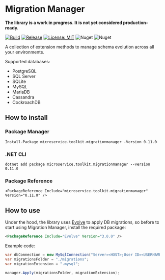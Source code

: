 ﻿# Migration Manager

__The library is a work in progress. It is not yet considered production-ready.__

[![Build](https://github.com/MpStyle/microservicetoolkit/actions/workflows/build.yml/badge.svg)](https://github.com/MpStyle/microservicetoolkit/actions/workflows/build.yml)
[![Release](https://github.com/MpStyle/microservicetoolkit/actions/workflows/release.yml/badge.svg)](https://github.com/MpStyle/microservicetoolkit/actions/workflows/release.yml)
[![License: MIT](https://img.shields.io/badge/License-MIT-yellow.svg)](https://opensource.org/licenses/MIT)
![Nuget](https://img.shields.io/nuget/dt/microservice.toolkit.migrationmanager)
![Nuget](https://img.shields.io/nuget/v/microservice.toolkit.migrationmanager)

A collection of extension methods to manage schema evolution across all your environments.

Supported databases:
- PostgreSQL
- SQL Server
- SQLite
- MySQL
- MariaDB
- Cassandra
- CockroachDB

## How to install

### Package Manager
```
Install-Package microservice.toolkit.migrationmanager -Version 0.11.0
```

### .NET CLI
```
dotnet add package microservice.toolkit.migrationmanager --version 0.11.0
```

### Package Reference
```
<PackageReference Include="microservice.toolkit.migrationmanager" Version="0.11.0" />
```

## How to use
Under the hood, the library uses [Evolve](https://evolve-db.netlify.app/) to apply DB migrations, so before to start using Migration Manager, install the required package:

```xml
<PackageReference Include="Evolve" Version="3.0.0" />
```

Example code:
```C#
var dbConnection = new MySqlConnection("Server=<HOST>;User ID=<USERNAME>;Password=<PASSWORD>;database=<DATABASE_NAME>;");
var migrationsFolder = "./migrations";
var migrationExtension = ".mysql";

manager.Apply(migrationsFolder, migrationExtension);
```